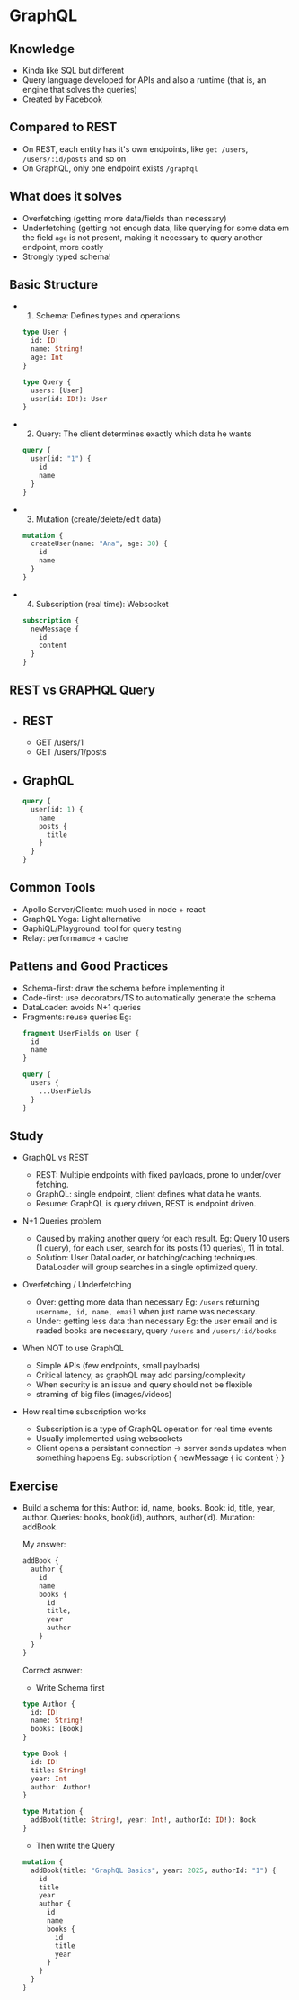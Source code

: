 # GraphQL

## Knowledge
- Kinda like SQL but different
- Query language developed for APIs and also a runtime (that is, an engine that solves the queries)
- Created by Facebook


## Compared to REST
- On REST, each entity has it's own endpoints, like `get /users`, `/users/:id/posts` and so on
- On GraphQL, only one endpoint exists `/graphql`

## What does it solves
- Overfetching (getting more data/fields than necessary)
- Underfetching (getting not enough data, like querying for some data em the field `age` is not present, making it necessary to query another endpoint, more costly
- Strongly typed schema!

## Basic Structure
- 1. Schema: Defines types and operations

  ```graphql
  type User {
    id: ID!
    name: String!
    age: Int
  }

  type Query {
    users: [User]
    user(id: ID!): User
  }
  ```

- 2. Query: The client determines exactly which data he wants 
  ```graphql
  query {
    user(id: "1") {
      id
      name
    }
  }
  ```

- 3. Mutation (create/delete/edit data)
  ```graphql
  mutation {
    createUser(name: "Ana", age: 30) {
      id
      name
    }
  }
  ```

- 4. Subscription (real time): Websocket
  ```graphql
  subscription {
    newMessage {
      id
      content
    }
  }
  ```


## REST vs GRAPHQL Query
- ## REST
  - GET /users/1
  - GET /users/1/posts

- ## GraphQL
  ```graphql
  query {
    user(id: 1) {
      name
      posts {
        title
      }
    }
  }
  ```

## Common Tools
- Apollo Server/Cliente: much used in node + react
- GraphQL Yoga: Light alternative
- GaphiQL/Playground: tool for query testing
- Relay: performance + cache

## Pattens and Good Practices
- Schema-first: draw the schema before implementing it
- Code-first: use decorators/TS to automatically generate the schema
- DataLoader: avoids N+1 queries
- Fragments: reuse queries
  Eg: 
  ```graphql
  fragment UserFields on User {
    id
    name
  }

  query {
    users {
      ...UserFields
    }
  }
  ```

## Study
- GraphQL vs REST
  - REST: Multiple endpoints with fixed payloads, prone to under/over fetching.
  - GraphQL: single endpoint, client defines what data he wants.
  - Resume: GraphQL is query driven, REST is endpoint driven.

- N+1 Queries problem
  - Caused by making another query for each result.
  Eg: Query 10 users (1 query), for each user, search for its posts (10 queries), 11 in total.
  - Solution: User DataLoader, or batching/caching techniques.
  DataLoader will group searches in a single optimized query.

- Overfetching / Underfetching
  - Over: getting more data than necessary
  Eg: `/users` returning `username, id, name, email` when just name was necessary.
  - Under: getting less data than necessary
  Eg: the user email and is readed books are necessary, query `/users` and `/users/:id/books`

- When NOT to use GraphQL
  - Simple APIs (few endpoints, small payloads)
  - Critical latency, as graphQL may add parsing/complexity
  - When security is an issue and query should not be flexible
  - straming of big files (images/videos)

- How real time subscription works
  - Subscription is a type of GraphQL operation for real time events
  - Usually implemented using websockets
  - Client opens a persistant connection -> server sends updates when something happens
  Eg: 
  subscription {
    newMessage {
      id
      content
    }
  }

## Exercise
- Build a schema for this:
  Author: id, name, books.
  Book: id, title, year, author.
  Queries: books, book(id), authors, author(id).
  Mutation: addBook.

  My answer:

  ```graphql
  addBook {
    author {
      id
      name
      books {
        id
        title,
        year
        author
      }
    }
  }
  ```
  
  Correct asnwer:

  - Write Schema first
  ```graphql
  type Author {
    id: ID!
    name: String!
    books: [Book]
  }

  type Book {
    id: ID!
    title: String!
    year: Int
    author: Author!
  }

  type Mutation {
    addBook(title: String!, year: Int!, authorId: ID!): Book
  }
  ```

  - Then write the Query
  ```graphql
  mutation {
    addBook(title: "GraphQL Basics", year: 2025, authorId: "1") {
      id
      title
      year
      author {
        id
        name
        books {
          id
          title
          year
        }
      }
    }
  }
  ```


